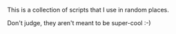 This is a collection of scripts that I use in random places.

Don't judge, they aren't meant to be super-cool :-)
